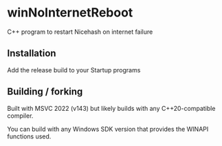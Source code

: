 # winNoInternetReboot
C++ program to restart Nicehash on internet failure

## Installation
Add the release build to your Startup programs

## Building / forking
Built with MSVC 2022 (v143) but likely builds with any C++20-compatible compiler.

You can build with any Windows SDK version that provides the WINAPI functions used.
